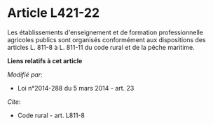 # Article L421-22

Les établissements d'enseignement et de formation professionnelle agricoles publics sont organisés conformément aux
dispositions des articles L. 811-8 à L. 811-11 du code rural et de la pêche maritime.

**Liens relatifs à cet article**

_Modifié par_:

  - Loi n°2014-288 du 5 mars 2014 - art. 23

_Cite_:

  - Code rural - art. L811-8
